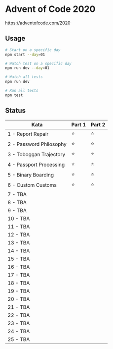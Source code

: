 # Advent of Code 2020

https://adventofcode.com/2020

## Usage

```bash
# Start on a specific day
npm start --day=01

# Watch test on a specific day
npm run dev --day=01

# Watch all tests
npm run dev

# Run all tests
npm test
```

## Status

| Kata                    | Part 1 | Part 2 |
| ----------------------- | ------ | ------ |
| 1 - Report Repair       | ⭐️    | ⭐️    |
| 2 - Password Philosophy | ⭐️    | ⭐️    |
| 3 - Toboggan Trajectory | ⭐️    | ⭐️    |
| 4 - Passport Processing | ⭐️    | ⭐️    |
| 5 - Binary Boarding     | ⭐️    | ⭐️    |
| 6 - Custom Customs      | ⭐️    | ⭐️    |
| 7 - TBA                 |        |        |
| 8 - TBA                 |        |        |
| 9 - TBA                 |        |        |
| 10 - TBA                |        |        |
| 11 - TBA                |        |        |
| 12 - TBA                |        |        |
| 13 - TBA                |        |        |
| 14 - TBA                |        |        |
| 15 - TBA                |        |        |
| 16 - TBA                |        |        |
| 17 - TBA                |        |        |
| 18 - TBA                |        |        |
| 19 - TBA                |        |        |
| 20 - TBA                |        |        |
| 21 - TBA                |        |        |
| 22 - TBA                |        |        |
| 23 - TBA                |        |        |
| 24 - TBA                |        |        |
| 25 - TBA                |        |        |
